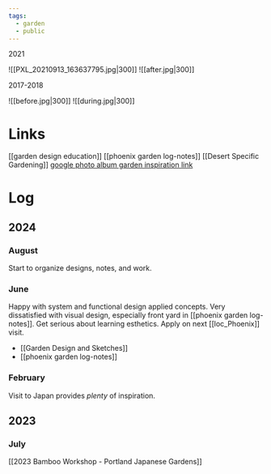 ```yaml
---
tags:
  - garden
  - public
---
```

2021

![[PXL_20210913_163637795.jpg|300]] ![[after.jpg|300]] 

2017-2018

  ![[before.jpg|300]] ![[during.jpg|300]]
# Links
[[garden design education]]
[[phoenix garden log-notes]]
[[Desert Specific Gardening]]
[google photo album garden inspiration link](https://photos.google.com/album/AF1QipNB_Gx8fcjH_DJDszX-XZEyYQE-7yDmw6YR3Cuy)

# Log
## 2024
### August
Start to organize designs, notes, and work.
### June
Happy with system and functional design applied concepts. Very dissatisfied with visual design, especially front yard in [[phoenix garden log-notes]]. Get serious about learning esthetics. Apply on next [[loc_Phoenix]] visit.
- [[Garden Design and Sketches]]
- [[phoenix garden log-notes]]
### February
Visit to Japan provides *plenty* of inspiration.
## 2023
### July
[[2023 Bamboo Workshop - Portland Japanese Gardens]]
